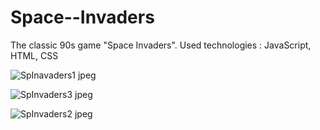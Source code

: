 # Space--Invaders
The classic 90s game "Space Invaders".
Used technologies : JavaScript, HTML, CSS


![SpInavaders1 jpeg](https://github.com/user-attachments/assets/df211e35-685f-4421-9f81-d4eb618b3f4b)


![SpInvaders3 jpeg](https://github.com/user-attachments/assets/72cdde8b-6a0c-4b21-afd4-1a92f1bdaa6e)


![SpInvaders2 jpeg](https://github.com/user-attachments/assets/e02df9e1-4866-48df-a017-4c1cf65890ee)
